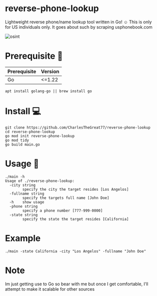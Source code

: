 # reverse-phone-lookup
Lightweight reverse phone/name lookup tool written in Go! ☺️ This is only for US individuals only.
It goes about such by scraping usphonebook.com

![osint](https://github.com/CharlesTheGreat77/reverse-phone-lookup/assets/27988707/03facb8c-4e1d-480c-92cf-d3297408d03d)

# Prerequisite 🚀
| Prerequisite | Version |
|--------------|---------|
| Go           |  <=1.22 |
```
apt install golang-go || brew install go
```

# Install 💻
```
git clone https://github.com/CharlesTheGreat77/reverse-phone-lookup
cd reverse-phone-lookup
go mod init reverse-phone-lookup
go mod tidy
go build main.go
```

# Usage 🎯
```
./main -h
Usage of ./reverse-phone-lookup:
  -city string
        specify the city the target resides [Los Angelos]
  -fullname string
        specify the targets full name [John Doe]
  -h    show usage
  -phone string
        specify a phone number [777-999-0000]
  -state string
        specify the state the target resides [California]
```

# Example
```
./main -state California -city "Los Angelos" -fullname "John Doe"
```

# Note
Im just getting use to Go so bear with me but once I get comfortable, I'll attempt to make it scalable for other sources
